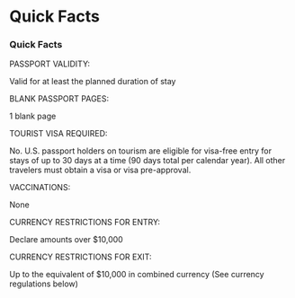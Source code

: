 # Quick Facts

### Quick Facts

PASSPORT VALIDITY:

Valid for at least the planned duration of stay

BLANK PASSPORT PAGES:

1 blank page

TOURIST VISA REQUIRED:

No. U.S. passport holders on tourism are eligible for visa-free entry for stays of up to 30 days at a time (90 days total per calendar year). All other travelers must obtain a visa or visa pre-approval.

VACCINATIONS:

None

CURRENCY RESTRICTIONS FOR ENTRY:

Declare amounts over $10,000

CURRENCY RESTRICTIONS FOR EXIT:

Up to the equivalent of $10,000 in combined currency (See currency regulations below)